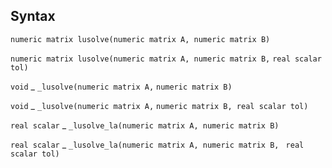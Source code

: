 ## Syntax

`numeric matrix lusolve(numeric matrix A, numeric matrix B)`

`numeric matrix lusolve(numeric matrix A, numeric matrix B,`
`real scalar tol)`

`void`<span class="nowrap"> _ `_lusolve(numeric matrix A,`
`numeric matrix B)`

`void`<span class="nowrap"> _ `_lusolve(numeric matrix A,`
`numeric matrix B, real scalar tol)`

`real scalar`<span class="nowrap"> _
`_lusolve_la(numeric matrix A, numeric matrix B)`

`real scalar`<span class="nowrap"> _
`_lusolve_la(numeric matrix A, numeric matrix B,`
` real scalar tol)`
